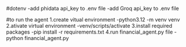 #dotenv
 -add phidata api_key to .env file
 -add Groq api_key to .env file

#to run the agent 
1.create vitual environment
    -python3.12 -m venv venv
2.ativate virtual environment
    -venv/scripts/activate
3.install required packages
    -pip install -r requirements.txt
4.run financial_agent.py file
    -python financial_agent.py

